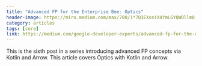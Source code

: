 ```yaml
---
title: "Advanced FP for the Enterprise Bee: Optics"
header-image: https://miro.medium.com/max/700/1*7Q3EXosiX4YmLGYQWOllmQ.jpeg
category: articles
tags: [core]
link: https://medium.com/google-developer-experts/advanced-fp-for-the-enterprise-bee-optics-2ccc444d409b
---
```


This is the sixth post in a series introducing advanced FP concepts via Kotlin and Arrow. This article covers Optics with Kotlin and Arrow. 
